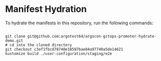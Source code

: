 
# Manifest Hydration

To hydrate the manifests in this repository, run the following commands:

```shell

git clone git@github.com:argotest64/argocon-gitops-promoter-hydrate-demo.git
# cd into the cloned directory
git checkout c3ef1fbcd78740e18597bae84a97740a5de14621
kustomize build ./user-configuration/staging/e2e
```